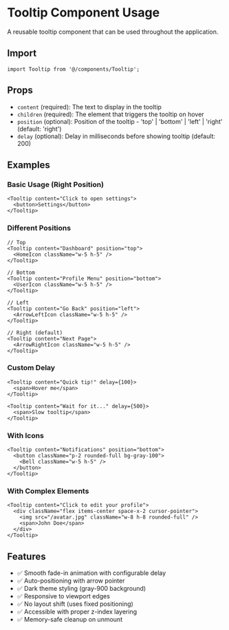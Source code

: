 # Tooltip Component Usage

A reusable tooltip component that can be used throughout the application.

## Import

```tsx
import Tooltip from '@/components/Tooltip';
```

## Props

- `content` (required): The text to display in the tooltip
- `children` (required): The element that triggers the tooltip on hover
- `position` (optional): Position of the tooltip - 'top' | 'bottom' | 'left' | 'right' (default: 'right')
- `delay` (optional): Delay in milliseconds before showing tooltip (default: 200)

## Examples

### Basic Usage (Right Position)
```tsx
<Tooltip content="Click to open settings">
  <button>Settings</button>
</Tooltip>
```

### Different Positions
```tsx
// Top
<Tooltip content="Dashboard" position="top">
  <HomeIcon className="w-5 h-5" />
</Tooltip>

// Bottom
<Tooltip content="Profile Menu" position="bottom">
  <UserIcon className="w-5 h-5" />
</Tooltip>

// Left
<Tooltip content="Go Back" position="left">
  <ArrowLeftIcon className="w-5 h-5" />
</Tooltip>

// Right (default)
<Tooltip content="Next Page">
  <ArrowRightIcon className="w-5 h-5" />
</Tooltip>
```

### Custom Delay
```tsx
<Tooltip content="Quick tip!" delay={100}>
  <span>Hover me</span>
</Tooltip>

<Tooltip content="Wait for it..." delay={500}>
  <span>Slow tooltip</span>
</Tooltip>
```

### With Icons
```tsx
<Tooltip content="Notifications" position="bottom">
  <button className="p-2 rounded-full bg-gray-100">
    <Bell className="w-5 h-5" />
  </button>
</Tooltip>
```

### With Complex Elements
```tsx
<Tooltip content="Click to edit your profile">
  <div className="flex items-center space-x-2 cursor-pointer">
    <img src="/avatar.jpg" className="w-8 h-8 rounded-full" />
    <span>John Doe</span>
  </div>
</Tooltip>
```

## Features

- ✅ Smooth fade-in animation with configurable delay
- ✅ Auto-positioning with arrow pointer
- ✅ Dark theme styling (gray-900 background)
- ✅ Responsive to viewport edges
- ✅ No layout shift (uses fixed positioning)
- ✅ Accessible with proper z-index layering
- ✅ Memory-safe cleanup on unmount

